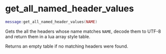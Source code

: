 # get_all_named_header_values

```lua
message:get_all_named_header_values(NAME)
```

Gets the all the headers whose name matches `NAME`, decode them to UTF-8 and
return them in a lua array style table.

Returns an empty table if no matching headers were found.

